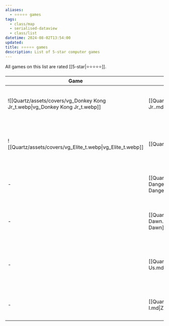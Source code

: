 ```yaml
---
aliases:
  - ⭐️⭐️⭐️⭐️⭐️ games
tags:
  - class/map
  - serialised-dataview
  - class/list
datetime: 2024-08-02T13:54:00
updated: 
title: ⭐️⭐️⭐️⭐️⭐️ games
description: List of 5-star computer games
---
```

All games on this list are rated [[5-star|⭐️⭐️⭐️⭐️⭐️]].

<!-- QueryToSerialize: table without id embed(link(thumbnail)) as Game, file.link as "", platform as Platform from #class/video-game where contains(rating, [[5-star]]) sort file.name -->
<!-- SerializedQuery: table without id embed(link(thumbnail)) as Game, file.link as "", platform as Platform from #class/video-game where contains(rating, [[5-star]]) sort file.name -->

| Game                                                                         |                                                          | Platform                                                                                                                                                                              |
| ---------------------------------------------------------------------------- | -------------------------------------------------------- | ------------------------------------------------------------------------------------------------------------------------------------------------------------------------------------- |
| ![[Quartz/assets/covers/vg_Donkey Kong Jr_t.webp\|vg_Donkey Kong Jr_t.webp]] | [[Quartz/notes/Donkey Kong Jr..md\|Donkey Kong Jr.]]     | <ul><li>[[Quartz/notes/Nintendo Game and Watch.md\|Nintendo Game and Watch]]</li></ul>                                                                                               |
| ![[Quartz/assets/covers/vg_Elite_t.webp\|vg_Elite_t.webp]]                   | [[Quartz/notes/Elite.md\|Elite]]                         | <ul><li>[[Atlas/Notes/Commodore 64.md\|Commodore 64]]</li><li>[[Quartz/notes/Commodore Amiga.md\|Commodore Amiga]]</li></ul>                                                        |
| \-                                                                           | [[Quartz/notes/Elite - Dangerous.md\|Elite - Dangerous]] | <ul><li>[[Atlas/Notes/PlayStation 4.md\|PlayStation 4]]</li><li>[[Quartz/notes/PlayStation 5.md\|PlayStation 5]]</li></ul>                                                          |
| \-                                                                           | [[Quartz/notes/Horizon Zero Dawn.md\|Horizon Zero Dawn]] | <ul><li>[[Atlas/Notes/PlayStation 4.md\|PlayStation 4]]</li><li>[[Quartz/notes/PlayStation 5.md\|PlayStation 5]]</li></ul>                                                          |
| \-                                                                           | [[Quartz/notes/The Last of Us.md\|The Last of Us]]       | <ul><li>[[Atlas/Notes/PlayStation 3.md\|PlayStation 3]]</li><li>[[Atlas/Notes/PlayStation 4.md\|PlayStation 4]]</li><li>[[Quartz/notes/PlayStation 5.md\|PlayStation 5]]</li></ul> |
| \-                                                                           | [[Quartz/notes/Zork I.md\|Zork I]]                       | <ul><li>[[Atlas/Notes/Commodore 64.md\|Commodore 64]]</li><li>[[iOS\|iOS]]</li></ul>                                                                                                |
<!-- SerializedQuery END -->
